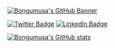 [![Bongumusa's GitHub Banner](./assets/GitHubHeader.png)](https://github.com/BongumusaSizwe)


[![Twitter Badge](https://img.shields.io/badge/Twitter-Profile-informational?style=flat&logo=twitter&logoColor=white&color=1CA2F1)](https://twitter.com/BongumusaSizwe)
[![LinkedIn Badge](https://img.shields.io/badge/LinkedIn-Profile-informational?style=flat&logo=linkedin&logoColor=white&color=0D76A8)](https://www.linkedin.com/in/bongumusa-sizwe/)

[![Bongumusa's GitHub stats](https://github-readme-stats.vercel.app/api?username=BongumusaSizwe)](https://github.com/anuraghazra/github-readme-stats)


